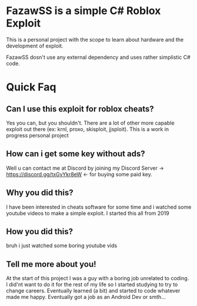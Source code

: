 # FazawSS is a simple C# Roblox Exploit

This is a personal project with the scope to learn about hardware and the development of exploit.

FazawSS dosn't use any external dependency and uses rather simplistic C# code.

# Quick Faq

## Can I use this exploit for roblox cheats?

Yes you can, but you shouldn't. There are a lot of other more capable exploit out there (ex: krnl, proxo, skisploit, jjsploit). This is a work in progress personal project

## How can i get some key without ads?

Well u can contact me at Discord by joining my Discord Server -> https://discord.gg/txGvYkr8eW <- for buying some paid key.

## Why you did this?

I have been interested in cheats software for some time and i watched some youtube videos to make a simple exploit. I started this all from 2019

## How you did this?

bruh i just watched some boring youtube vids

## Tell me more about you!

At the start of this project I was a guy with a boring job unrelated to coding. I did'nt want to do it for the rest of my life so I started studying to try to change careers. Eventually learned (a bit) and started to code whatever made me happy. Eventually got a job as an Android Dev or smth...
